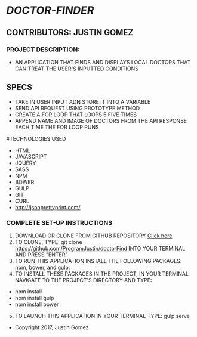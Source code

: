 # _DOCTOR-FINDER_

## CONTRIBUTORS: **JUSTIN GOMEZ**

### PROJECT DESCRIPTION:

* AN APPLICATION THAT FINDS AND DISPLAYS LOCAL DOCTORS THAT CAN TREAT THE USER'S INPUTTED CONDITIONS

## SPECS
* TAKE IN USER INPUT ADN STORE IT INTO A VARIABLE
* SEND API REQUEST USING PROTOTYPE METHOD
* CREATE A FOR LOOP THAT LOOPS 5 FIVE TIMES
* APPEND NAME AND IMAGE OF DOCTORS FROM THE API RESPONSE EACH TIME THE FOR LOOP RUNS

#TECHNOLOGIES USED
* HTML
* JAVASCRIPT
* JQUERY
* SASS
* NPM
* BOWER
* GULP
* GIT
* CURL
* http://jsonprettyprint.com/

### COMPLETE SET-UP INSTRUCTIONS
1. DOWNLOAD OR CLONE FROM GITHUB REPOSITORY [Click here](https://github.com/ProgramJustin/doctorFind)
2. TO CLONE, TYPE: git clone https://github.com/ProgramJustin/doctorFind INTO YOUR TERMINAL AND PRESS "ENTER"
3. TO RUN THIS APPLICATION INSTALL THE FOLLOWING PACKAGES: npm, bower, and gulp.
4. TO INSTALL THESE PACKAGES IN THE PROJECT, IN YOUR TERMINAL NAVIGATE TO THE PROJECT'S DIRECTORY AND TYPE:
* npm install
* npm install gulp
* npm install bower
5. TO LAUNCH THIS APPLICATION IN YOUR TERMINAL TYPE: gulp serve



* Copyright 2017, Justin Gomez
